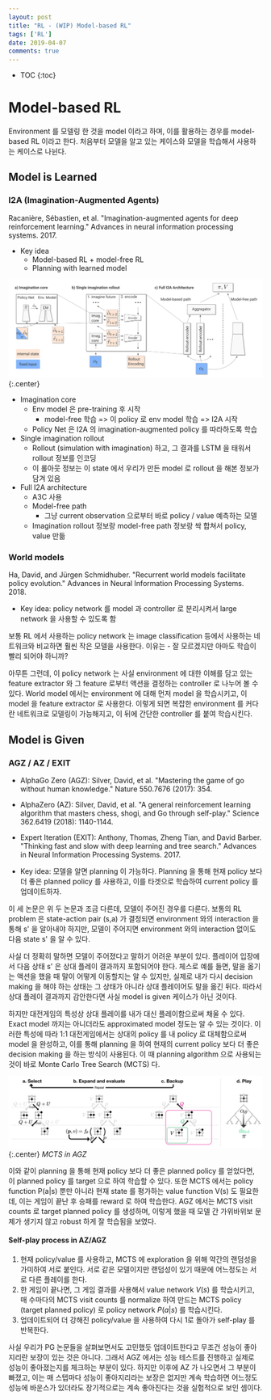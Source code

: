 ```yaml
---
layout: post
title: "RL - (WIP) Model-based RL"
tags: ['RL']
date: 2019-04-07
comments: true
---
```


* TOC
{:toc}

# Model-based RL

Environment 를 모델링 한 것을 model 이라고 하며, 이를 활용하는 경우를 model-based RL 이라고 한다. 처음부터 모델을 알고 있는 케이스와 모델을 학습해서 사용하는 케이스로 나뉜다. 

## Model is Learned

### I2A (Imagination-Augmented Agents)

Racanière, Sébastien, et al. "Imagination-augmented agents for deep reinforcement learning." Advances in neural information processing systems. 2017.

- Key idea
  - Model-based RL + model-free RL
  - Planning with learned model

![I2a-arch](/assets/rl/mb-I2A-arch.png){:.center}

- Imagination core
  - Env model 은 pre-training 후 시작
    - model-free 학습 => 이 policy 로 env model 학습 => I2A 시작
  - Policy Net 은 I2A 의 imagination-augmented policy 를 따라하도록 학습
- Single imagination rollout
  - Rollout (simulation with imagination) 하고, 그 결과를 LSTM 을 태워서 rollout 정보를 인코딩
  - 이 롤아웃 정보는 이 state 에서 우리가 만든 model 로 rollout 을 해본 정보가 담겨 있음
- Full I2A architecture
  - A3C 사용
  - Model-free path
    - 그냥 current observation 으로부터 바로 policy / value 예측하는 모델
  - Imagination rollout 정보랑 model-free path 정보랑 싹 합쳐서 policy, value 만듦

### World models

Ha, David, and Jürgen Schmidhuber. "Recurrent world models facilitate policy evolution." Advances in Neural Information Processing Systems. 2018.

- Key idea: policy network 를 model 과 controller 로 분리시켜서 large network 을 사용할 수 있도록 함

보통 RL 에서 사용하는 policy network 는 image classification 등에서 사용하는 네트워크와 비교하면 훨씬 작은 모델을 사용한다. 이유는 - 잘 모르겠지만 아마도 학습이 빨리 되어야 하니까?

아무튼 그런데, 이 policy network 는 사실 environment 에 대한 이해를 담고 있는 feature extractor 와 그 feature 로부터 액션을 결정하는 controller 로 나누어 볼 수 있다. World model 에서는 environment 에 대해 먼저 model 을 학습시키고, 이 model 을 feature extractor 로 사용한다. 이렇게 되면 복잡한 environment 를 커다란 네트워크로 모델링이 가능해지고, 이 뒤에 간단한 controller 를 붙여 학습시킨다.

## Model is Given

### AGZ / AZ / EXIT

- AlphaGo Zero (AGZ): Silver, David, et al. "Mastering the game of go without human knowledge." Nature 550.7676 (2017): 354.
- AlphaZero (AZ): Silver, David, et al. "A general reinforcement learning algorithm that masters chess, shogi, and Go through self-play." Science 362.6419 (2018): 1140-1144.
- Expert Iteration (EXIT): Anthony, Thomas, Zheng Tian, and David Barber. "Thinking fast and slow with deep learning and tree search." Advances in Neural Information Processing Systems. 2017.

- Key idea: 모델을 알면 planning 이 가능하다. Planning 을 통해 현재 policy 보다 더 좋은 planned policy 를 사용하고, 이를 타겟으로 학습하여 current policy 를 업데이트하자.

이 세 논문은 위 두 논문과 조금 다른데, 모델이 주어진 경우를 다룬다. 보통의 RL problem 은 state-action pair (s,a) 가 결정되면 environment 와의 interaction 을 통해 s' 을 알아내야 하지만, 모델이 주어지면 environment 와의 interaction 없이도 다음 state s' 을 알 수 있다.

사실 더 정확히 말하면 모델이 주어졌다고 말하기 어려운 부분이 있다. 플레이어 입장에서 다음 상태 s' 은 상대 플레이 결과까지 포함되어야 한다. 체스로 예를 들면, 말을 옮기는 액션을 했을 때 말이 어떻게 이동할지는 알 수 있지만, 실제로 내가 다시 decision making 을 해야 하는 상태는 그 상태가 아니라 상대 플레이어도 말을 옮긴 뒤다. 따라서 상대 플레이 결과까지 감안한다면 사실 model is given 케이스가 아닌 것이다. 

하지만 대전게임의 특성상 상대 플레이를 내가 대신 플레이함으로써 채울 수 있다. Exact model 까지는 아니더라도 approximated model 정도는 알 수 있는 것이다. 이러한 특성에 따라 1:1 대전게임에서는 상대의 policy 를 내 policy 로 대체함으로써 model 을 완성하고, 이를 통해 planning 을 하여 현재의 current policy 보다 더 좋은 decision making 을 하는 방식이 사용된다. 이 때 planning algorithm 으로 사용되는 것이 바로 Monte Carlo Tree Search (MCTS) 다.

![mcts](/assets/rl/mb-mcts.png){:.center}
*MCTS in AGZ*

이와 같이 planning 을 통해 현재 policy 보다 더 좋은 planned policy 를 얻었다면, 이 planned policy 를 target 으로 하여 학습할 수 있다. 또한 MCTS 에서는 policy function P(a|s) 뿐만 아니라 현재 state 를 평가하는 value function V(s) 도 필요한데, 이는 게임이 끝난 후 승패를 reward 로 하여 학습한다. AGZ 에서는 MCTS visit counts 로 target planned policy 를 생성하며, 이렇게 했을 때 모델 간 가위바위보 문제가 생기지 않고 robust 하게 잘 학습됨을 보였다. 

#### Self-play process in AZ/AGZ

1. 현재 policy/value 를 사용하고, MCTS 에 exploration 을 위해 약간의 랜덤성을 가미하여 서로 붙인다. 서로 같은 모델이지만 랜덤성이 있기 때문에 어느정도는 서로 다른 플레이를 한다. 
2. 한 게임이 끝나면, 그 게임 결과를 사용해서 value network $V(s)$ 를 학습시키고, 매 수마다의 MCTS visit counts 를 normalize 하여 만드는 MCTS policy (target planned policy) 로 policy network $P(a|s)$ 를 학습시킨다.
3. 업데이트되어 더 강해진 policy/value 을 사용하여 다시 1로 돌아가 self-play 를 반복한다.

사실 우리가 PG 논문들을 살펴보면서도 고민했듯 업데이트한다고 무조건 성능이 좋아지리란 보장이 있는 것은 아니다. 그래서 AGZ 에서는 성능 테스트를 진행하고 실제로 성능이 좋아졌는지를 체크하는 부분이 있다. 하지만 이후에 AZ 가 나오면서 그 부분이 빠졌고, 이는 매 스텝마다 성능이 좋아지리라는 보장은 없지만 계속 학습하면 어느정도 성능에 바운스가 있더라도 장기적으로는 계속 좋아진다는 것을 실험적으로 보인 셈이다.

<!-- ### AlphaGo for everybody

위에서는 지금까지의 흐름에 맞추어 설명했다면, 여기서는 그냥 최대한 직관적으로 알파고의 알고리즘에 대해 설명한다. 사실 알파고의 플레이 방식과 학습 방식은 사람의 그것과 매우 닮아있다.

![mb-shogi](/assets/rl/mb-shogi.jpg){:.center}

우리가 장기를 둘 때를 생각해보자. 먼저 장기판을 보고 움직일 만한 수를 생각한다. 위 상황에서 한 (빨간색 말) 의 차례라면, 왼쪽 아래의 마를 움직여 상을 잡는다거나, 제일 오른쪽 쫄을 옆으로 옮겨 오른쪽 마가 나갈 길을 만든다거나 여러 후보 수가 있을 것이다. 중요한 것은, 사람은 경험적 직관에 의해 현재 장기판으로부터 몇가지 후보수를 추려내어 생각하지 모든 경우의 수를 다 따지지 않는다.

후보수를 추려냈다면 그 다음 스텝은 수읽기다. 내가 이렇게 두었을 때 상대가 어떻게 둘지, 그러면 나는 다시 어떻게 둘지를 고민하여 머릿속으로 여러 시뮬레이션을 수행하고, 그 결과 처음에는 좋아 보였던 수를 버리기도 하고 처음에는 크게 생각하지 않았던 수를 결국 고르기도 한다.

이 수읽기 과정에서 현재 상태의 판세를 읽는 직관이 필요하다. 머릿속으로 몇 수 플레이 해본 다음 어떤 상황이 될지를 놓고 그 상황이 유리한지 불리한지 판단할 수 있어야 한다. 이 능력이 부족하면 수읽기를 열심히 해도 별다른 도움이 안 될 것이다.

사람이 장기를 둘 때 필요한 능력은 이렇듯 수읽기와 두가지 직관이다. 알파고는 이 세가지 요소를 그대로 가져가는데, 현재 상태에서 후보 수를 결정하는 policy network, 이를 기반으로 수를 읽는 MCTS, 수읽기를 할 때 현재 판세를 판단하는 value network 로 구성된다.

학습 과정도 사람과 거의 유사하다. 사람이 장기 공부를 한다면, 아마 먼저 책을 보고 학원을 다녀서 다른 사람들의 플레이를 모방하고 따라하며 실력을 키울 것이다. 그리고 다른 사람과 대전하면서 점차 경험을 쌓아 실력을 증진시킬 것이다. 이 경험이 쌓인다는 것은 여러 요소가 있을 것인데, 먼저 수읽기를 해서 고른 최종 수가 잘 먹혀 경기에 이기면 다음번에는 유사한 상황이 되었을 때 그만큼의 수읽기를 하지 않더라도 이전의 경험을 살려 같은 플레이를 할 수 있을 것이다. 반대로  -->